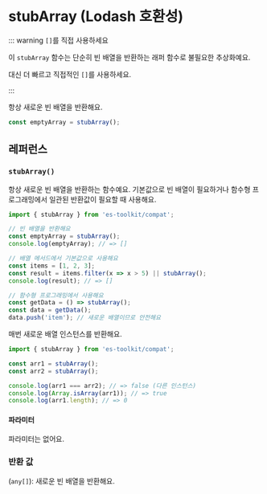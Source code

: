 # stubArray (Lodash 호환성)

::: warning `[]`를 직접 사용하세요

이 `stubArray` 함수는 단순히 빈 배열을 반환하는 래퍼 함수로 불필요한 추상화예요.

대신 더 빠르고 직접적인 `[]`를 사용하세요.

:::

항상 새로운 빈 배열을 반환해요.

```typescript
const emptyArray = stubArray();
```

## 레퍼런스

### `stubArray()`

항상 새로운 빈 배열을 반환하는 함수예요. 기본값으로 빈 배열이 필요하거나 함수형 프로그래밍에서 일관된 반환값이 필요할 때 사용해요.

```typescript
import { stubArray } from 'es-toolkit/compat';

// 빈 배열을 반환해요
const emptyArray = stubArray();
console.log(emptyArray); // => []

// 배열 메서드에서 기본값으로 사용해요
const items = [1, 2, 3];
const result = items.filter(x => x > 5) || stubArray();
console.log(result); // => []

// 함수형 프로그래밍에서 사용해요
const getData = () => stubArray();
const data = getData();
data.push('item'); // 새로운 배열이므로 안전해요
```

매번 새로운 배열 인스턴스를 반환해요.

```typescript
import { stubArray } from 'es-toolkit/compat';

const arr1 = stubArray();
const arr2 = stubArray();

console.log(arr1 === arr2); // => false (다른 인스턴스)
console.log(Array.isArray(arr1)); // => true
console.log(arr1.length); // => 0
```

#### 파라미터

파라미터는 없어요.

### 반환 값

(`any[]`): 새로운 빈 배열을 반환해요.
